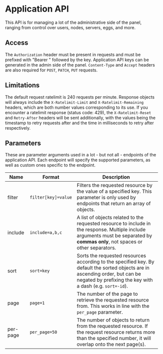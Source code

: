 # Application API
This API is for managing a lot of the administrative side of the panel, ranging from control over users, nodes, servers, eggs, and more.

## Access
The `Authorization` header must be present in requests and must be prefixed with "Bearer " followed by the key. Application API keys can be generated in the admin side of the panel. `Content-Type` and `Accept` headers are also required for `POST`, `PATCH`, `PUT` requests.

## Limitations
The default request ratelimit is 240 requests per minute. Response objects will always include the `X-Ratelimit-Limit` and `X-Ratelimit-Remaining` headers, which are both number values corresponding to its use. If you encounter a ratelimit response (status code: 429), the `X-Ratelimit-Reset` and `Retry-After` headers will be sent additionally, with the values being the timestamp to retry requests after and the time in milliseconds to retry after respectively.

## Parameters
These are parameter arguments used in a lot - but not all - endpoints of the application API. Each endpoint will specify the supported parameters, as well as custom ones specific to the endpoint.

Name | Format | Description
-----|--------|------------
filter | `filter[key]=value` | Filters the requested resource by the value of a specified key. This parameter is only used by endpoints that return an array of objects.
include | `include=a,b,c` | A list of objects related to the requested resource to include in the response. Multiple include arguments must be separated by **commas only**, not spaces or other separators.
sort | `sort=key` | Sorts the requested resources according to the specified key. By default the sorted objects are in ascending order, but can be negated by prefixing the key with a dash (e.g. `sort=-id`).
page | `page=1` | The number of the page to retrieve the requested resource from. This works in line with the `per_page` parameter.
per-page | `per_page=50` | The number of objects to return from the requested resource. If the request resource returns more than the specified number, it will overlap onto the next page(s).
